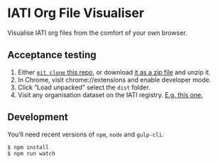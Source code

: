 # IATI Org File Visualiser

Visualise IATI org files from the comfort of your own browser.

## Acceptance testing

 1. Either [`git clone` this repo](https://github.com/pwyf/iati-org-viz.git), or download [it as a zip file](https://github.com/pwyf/iati-org-viz/archive/master.zip) and unzip it.
 2. In Chrome, visit chrome://extensions and enable developer mode.
 3. Click “Load unpacked” select the `dist` folder.
 4. Visit any organisation dataset on the IATI registry. [E.g. this one.](https://iatiregistry.org/dataset/unitedstates-dosandusaid)

## Development

You’ll need recent versions of `npm`, `node` and `gulp-cli`.

```shell
$ npm install
$ npm run watch
```
